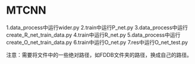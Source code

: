 # MTCNN
1.data_process中运行wider.py
  2.train中运行P_net.py
  3.data_process中运行create_R_net_train_data.py
  4.train中运行R_net.py
  5.data_process中运行create_O_net_train_data.py
  6.train中运行O_net.py
  7.res中运行O_net_test.py
  
  注意：需要将文件中的一些绝对路径，如FDDB文件夹的路径，换成自己的路径。
